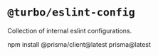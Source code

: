 # `@turbo/eslint-config`

Collection of internal eslint configurations.
<!-- when you prisma generate npm i latestest install -->
npm install @prisma/client@latest prisma@latest
